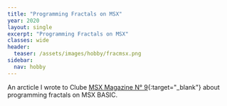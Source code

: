 ```yaml
---
title: "Programming Fractals on MSX"
year: 2020
layout: single
excerpt: "Programming Fractals on MSX"
classes: wide
header:
  teaser: /assets/images/hobby/fracmsx.png
sidebar:
  nav: hobby
---
```


An arcticle I wrote to Clube [MSX Magazine N° 9](https://www.clubemsx.com.br/produto/revista-clube-msx-9/){:target="_blank"} about programming fractals on MSX BASIC.